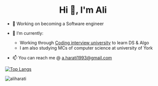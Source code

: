 <h1 align="center">Hi 👋, I'm Ali</h1>

- 🔭 Working on becoming a Software engineer

- 🌱 I’m currently:
  - Working through [Coding interview university](https://github.com/jwasham/coding-interview-university) to learn DS & Algo
  - I am also studying MCs of computer science at university of York

- 📫 You can reach me @ a.harati1993@gmail.com

[![Top Langs](https://github-readme-stats.vercel.app/api/top-langs/?username=aliharati&count_private=true)](https://github.com/anuraghazra/github-readme-stats)

<p><img align="center" src="https://github-readme-streak-stats.herokuapp.com/?user=aliharati&" alt="aliharati" /></p>
